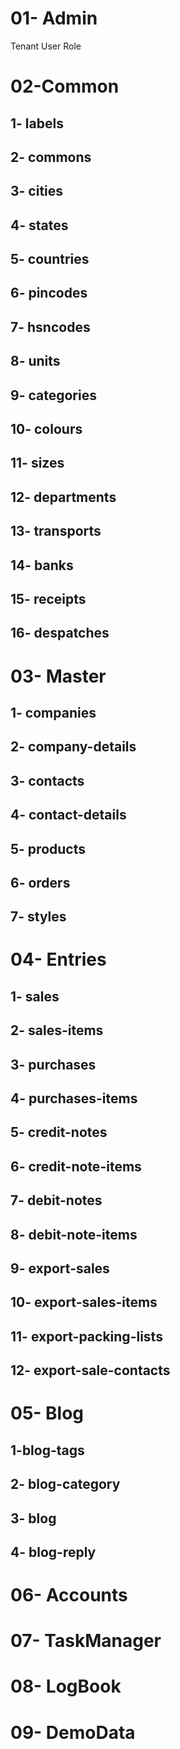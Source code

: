 # 01- Admin

Tenant
User
Role

# 02-Common

## 1- labels
## 2- commons
## 3- cities
## 4- states
## 5- countries
## 6- pincodes
## 7- hsncodes
## 8- units
## 9- categories
## 10- colours
## 11- sizes
## 12- departments
## 13- transports
## 14- banks
## 15- receipts
## 16- despatches





# 03- Master
## 1- companies
## 2- company-details
## 3- contacts
## 4- contact-details
## 5- products
## 6- orders
## 7- styles





# 04- Entries


## 1- sales
## 2- sales-items
## 3- purchases
## 4- purchases-items
## 5- credit-notes
## 6- credit-note-items
## 7- debit-notes
## 8- debit-note-items
## 9- export-sales
## 10- export-sales-items
## 11- export-packing-lists
## 12- export-sale-contacts





# 05- Blog
## 1-blog-tags
## 2- blog-category
## 3- blog
## 4- blog-reply

# 06- Accounts
# 07- TaskManager
# 08- LogBook
# 09- DemoData
